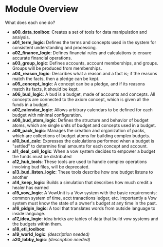 # Module Overview

What does each one do?

- **a00_data_toolbox**: Creates a set of tools for data manipulation and analysis.
- **a01_term_logic**: Defines the terms and concepts used in the system for consistent understanding and processing.
- **a02_finance_logic**: Defines financial rules and calculations to ensure accurate financial operations.
- **a03_group_logic**: Defines accounts, account memberships, and groups. Groups will be produced from memberships.
- **a04_reason_logic**: Describes what a reason and a fact is; if the reasons match the facts, then a pledge can be kept.
- **a05_concept_logic**: A concept can be a pledge, and if its reasons match its facts, it should be kept.
- **a06_bud_logic**: A bud is a budget, made of accounts and concepts. All concepts are connected to the axiom concept, which is given all the funds in a budget.
- **a07_calendar_logic**: Allows arbitrary calendars to be defined for each budget with minimal configuration.
- **a08_bud_atom_logic**: Defines the structure and behavior of budget atoms, which are single units of budget and concepts used in a budget.
- **a09_pack_logic**: Manages the creation and organization of packs, which are collections of budget atoms for building complex budgets.
- **a10_bud_calc**: Expresses the calculations performed when a budget is "settled" to determine final amounts for each concept and account.
- **a11_deal_cell_logic**: When a vow system decides to empower a budget the funds must be distributed
- **a12_hub_tools**: These tools are used to handle complex operations involving bud files, will be deprecated.
- **a13_bud_listen_logic**: These tools describe how one budget listens to another
- **a14_keep_logic**: Builds a simulation that describes how much credit a healer has earned 
- **a15_vow_logic**: A VowUnit is a Vow system with the basic requirements: common system of time, acct tranactions ledger, etc. Importantly a Vow system must know the state of a owner's budget at any time in the past. 
- **a16_pidgin_logic**: A tool that translates words from outside language to inside language.  
- **a17_idea_logic**: idea bricks are tables of data that build vow systems and the budgets within them.
- **a18_etl_toolbox**: 
- **a19_world_logic**: *(description needed)*
- **a20_lobby_logic**: *(description needed)*